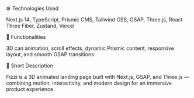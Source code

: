 ⚙️ Technologies Used

Next.js 14, TypeScript, Prismic CMS, Tailwind CSS, GSAP, Three.js, React Three Fiber, Zustand, Vercel

🧠 Functionalities

3D can animation, scroll effects, dynamic Prismic content, responsive layout, and smooth GSAP transitions

📝 Short Description

Fizzi is a 3D animated landing page built with Next.js, GSAP, and Three.js — combining motion, interactivity, and modern design for an immersive product experience.


